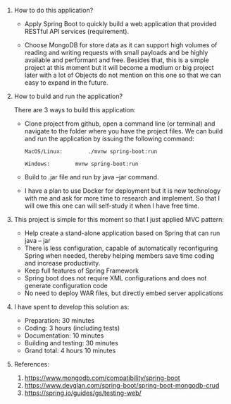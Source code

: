 1.	How to do this application?

	+	Apply Spring Boot to quickly build a web application that provided RESTful API services (requirement).
	
	+	Choose MongoDB for store data as it can support high volumes of reading and writing requests with small payloads and be highly available and performant and free. 		Besides that, this is a simple project at this moment but it will become a medium or big project later with a lot of Objects do not mention on this one so that we 		 can easy to expand in the future.
	
2.	How to build and run the application?

	There are 3 ways to build this application:
	
	+	Clone project from github, open a command line (or terminal) and navigate to the folder where you have the project files. We can build and run the application by 		issuing the following command:
	
			MacOS/Linux:		./mvnw spring-boot:run
			
			Windows:		mvnw spring-boot:run
			
	+	Build to .jar file and run by java –jar command.
	+	I have a plan to use Docker for deployment but it is new technology with me and ask for more time to research and implement. So that I will owe this one can will 		self-study it when I have free time.

3.	This project is simple for this moment so that I just applied MVC pattern:

	+	Help create a stand-alone application based on Spring that can run java – jar
	+	There is less configuration, capable of automatically reconfiguring Spring when needed, thereby helping members save time coding and increase productivity.
	+	Keep full features of Spring Framework
	+	Spring boot does not require XML configurations and does not generate configuration code
	+	No need to deploy WAR files, but directly embed server applications

4.	I have spent to develop this solution as:
	+	Preparation: 30 minutes 
	+	Coding: 3 hours (including tests)
	+	Documentation: 10 minutes 
	+	Building and testing: 30 minutes
	+	Grand total: 4 hours 10 minutes

5. 	References:

	1.	https://www.mongodb.com/compatibility/spring-boot
	2.	https://www.devglan.com/spring-boot/spring-boot-mongodb-crud
	3.	https://spring.io/guides/gs/testing-web/ 
